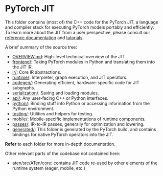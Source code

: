 # PyTorch JIT

This folder contains (most of) the C++ code for the PyTorch JIT, a language
and compiler stack for executing PyTorch models portably and efficiently. To
learn more about the JIT from a user perspective, please consult our
[reference documentation](https://pytorch.org/docs/stable/jit.html) and
[tutorials](https://pytorch.org/tutorials/beginner/Intro_to_TorchScript_tutorial.html).

A brief summary of the source tree:
- [OVERVIEW.md](OVERVIEW.md): High-level technical overview of the JIT.
- [frontend/](frontend): Taking PyTorch modules in Python and translating them into the
  JIT IR.
- [ir/](ir): Core IR abstractions.
- [runtime/](runtime): Interpreter, graph execution, and JIT operators.
- [codegen/](codegen): Generating efficient, hardware-specific code for JIT subgraphs.
- [serialization/](serialization): Saving and loading modules.
- [api/](api): Any user-facing C++ or Python interfaces.
- [python/](python): Binding stuff into Python or accessing information from the Python
  environment.
- [testing/](testing): Utilities and helpers for testing.
- [mobile/](mobile): Mobile-specific implementations of runtime components.
- [passes/](passes): IR-to-IR passes, generally for optimization and lowering.
- [generated/](generated): This folder is generated by the PyTorch build, and contains
  bindings for native PyTorch operators into the JIT.

**Refer** to each folder for more in-depth documentation.

Other relevant parts of the codebase not contained here:
- [aten/src/ATen/core](/aten/src/ATen/core): contains JIT code re-used by other elements of the
  runtime system (eager, mobile, etc.)
